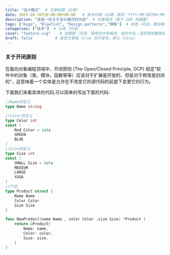 ```yaml
---
title: "设计模式"  # 文章标题（必填）
date: 2025-10-16T10:00:00+08:00   # 发布日期（必填，格式：YYYY-MM-DDTHH:MM:SS±HH:00）
description: "这是一些关于设计模式的内容"  # 文章描述（用于 SEO 和摘要）
tags: ["Hugo", "Blowfish", "Design_patterns","博客"]  # 标签（可选，数组格式）
categories: ["技术"]  # 分类（可选）
cover: "feature.svg"    # 封面图（可选，若用文件夹格式，填文件名；否则填完整路径）
draft: false          # 是否为草稿（true 则不发布，默认 false）
---
```


### 关于开闭原则
在面向对象编程领域中，开闭原则 (The Open/Closed Principle, OCP) 规定“软件中的对象（类，模块，函数等等）应该对于扩展是开放的，但是对于修改是封闭的”，这意味着一个实体是允许在不改变它的源代码的前提下变更它的行为。

下面我们来看具体的代码,可以简单的写出下面的代码:
```go
//Name的定义
type Name string

//Color的定义
type Color int 
const (
	Red Color = iota
	GREEN
	BLUE
)
//Size的定义
type Size int 
const (
	SMALL Size = iota
	MEDIUM 
	LARGE
	YUGA
)
//产品
type Product struct {
	Name Name
	Color Color
	Size Size
}

func NewProduct(name Name , color Color ,size Size) *Product {
	return &Product{
		Name: name,
		Color: color,
		Size: size,
	}
}
```